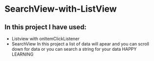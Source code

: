 # SearchView-with-ListView
## In this project I have used: 
- Listview with onItemClickListener
- SearchView
In this project a list of data will apear and you can scroll down for data or you can search a string for your data 
HAPPY LEARNING  
